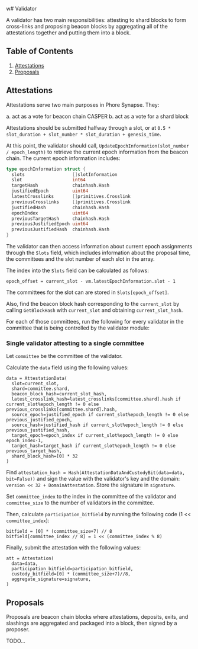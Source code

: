 w# Validator

A validator has two main responsibilities: attesting to shard blocks to form cross-links and proposing beacon blocks by aggregating all of the attestations together and putting them into a block.

## Table of Contents

1. [Attestations](#attestations)
2. [Proposals](#proposals)

## Attestations

Attestations serve two main purposes in Phore Synapse. They:

a. act as a vote for beacon chain CASPER
b. act as a vote for a shard block

Attestations should be submitted halfway through a slot, or at `0.5 * slot_duration + slot_number * slot_duration + genesis_time`.

At this point, the validator should call, `UpdateEpochInformation(slot_number / epoch_length)` to retrieve the current epoch information from the beacon chain. The current epoch information includes:

```go
type epochInformation struct {
  slots                  []slotInformation
  slot                   int64
  targetHash             chainhash.Hash
  justifiedEpoch         uint64
  latestCrosslinks       []primitives.Crosslink
  previousCrosslinks     []primitives.Crosslink
  justifiedHash          chainhash.Hash
  epochIndex             uint64
  previousTargetHash     chainhash.Hash
  previousJustifiedEpoch uint64
  previousJustifiedHash  chainhash.Hash
}
```

The validator can then access information about current epoch assignments through the `Slots` field, which includes information about the proposal time, the committees and the slot number of each slot in the array.

The index into the `Slots` field can be calculated as follows:

```python3
epoch_offset = current_slot - vm.latestEpochInformation.slot - 1
```

The committees for the slot can are stored in `Slots[epoch_offset]`.

Also, find the beacon block hash corresponding to the `current_slot` by calling `GetBlockHash` with `current_slot` and obtaining `current_slot_hash`.

For each of those committees, run the following for every validator in the committee that is being controlled by the validator module:

### Single validator attesting to a single committee

Let `committee` be the committee of the validator.

Calculate the `data` field using the following values:

```python3
data = AttestationData(
  slot=current_slot,
  shard=committee.shard,
  beacon_block_hash=current_slot_hash,
  latest_crosslink_hash=latest_crosslinks[committee.shard].hash if current_slot%epoch_length != 0 else previous_crosslinks[committee.shard].hash,
  source_epoch=justified_epoch if current_slot%epoch_length != 0 else previous_justified_epoch,
  source_hash=justified_hash if current_slot%epoch_length != 0 else previous_justified_hash,
  target_epoch=epoch_index if current_slot%epoch_length != 0 else epoch_index-1,
  target_hash=target_hash if current_slot%epoch_length != 0 else previous_target_hash,
  shard_block_hash=[0] * 32
)
```

Find `attestation_hash = Hash(AttestationDataAndCustodyBit(data=data, bit=False))` and sign the value with the validator's key and the domain: `version << 32 + DomainAttestation`. Store the signature in `signature`.

Set `committee_index` to the index in the committee of the validator and `committee_size` to the number of validators in the committee.

Then, calculate `participation_bitfield` by running the following code (1 << `committee_index`):

```python3
bitfield = [0] * (committee_size+7) // 8
bitfield[committee_index // 8] = 1 << (committee_index % 8)
```

Finally, submit the attestation with the following values:

```python3
att = Attestation(
  data=data,
  participation_bitfield=participation_bitfield,
  custody_bitfield=[0] * (committee_size+7)//8,
  aggregate_signature=signature,
)
```

## Proposals

Proposals are beacon chain blocks where attestations, deposits, exits, and slashings are aggregated and packaged into a block, then signed by a proposer.

TODO...

